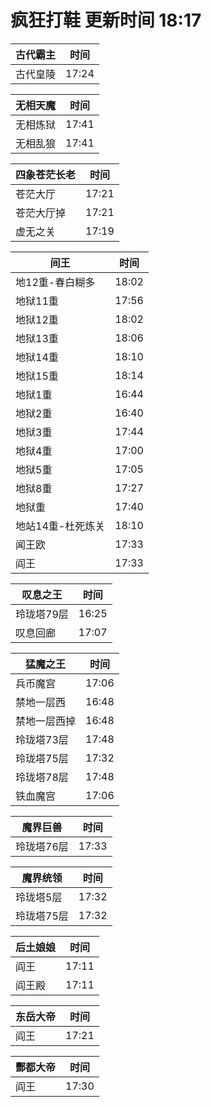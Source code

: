 # 疯狂打鞋 更新时间 18:17

| 古代霸主   | 时间    |
|--------|-------|
| 古代皇陵 | 17:24 |

| 无相天魔   | 时间    |
|--------|-------|
| 无相炼狱 | 17:41 |
| 无相乱狼 | 17:41 |

| 四象苍茫长老   | 时间    |
|--------|-------|
| 苍茫大厅 | 17:21 |
| 苍茫大厅掉 | 17:21 |
| 虚无之关 | 17:19 |

| 间王   | 时间    |
|--------|-------|
| 地12重-春白糊多 | 18:02 |
| 地狱11重 | 17:56 |
| 地狱12重 | 18:02 |
| 地狱13重 | 18:06 |
| 地狱14重 | 18:10 |
| 地狱15重 | 18:14 |
| 地狱1重 | 16:44 |
| 地狱2重 | 16:40 |
| 地狱3重 | 17:44 |
| 地狱4重 | 17:00 |
| 地狱5重 | 17:05 |
| 地狱8重 | 17:27 |
| 地狱重 | 17:40 |
| 地站14重-杜死炼关 | 18:10 |
| 闻王欧 | 17:33 |
| 阎王 | 17:33 |

| 叹息之王   | 时间    |
|--------|-------|
| 玲珑塔79层 | 16:25 |
| 叹息回廊 | 17:07 |

| 猛魔之王   | 时间    |
|--------|-------|
| 兵币魔宫 | 17:06 |
| 禁地一层西 | 16:48 |
| 禁地一层西掉 | 16:48 |
| 玲珑塔73层 | 17:48 |
| 玲珑塔75层 | 17:32 |
| 玲珑塔78层 | 17:48 |
| 铁血魔宫 | 17:06 |

| 魔界巨兽   | 时间    |
|--------|-------|
| 玲珑塔76层 | 17:33 |

| 魔界统领   | 时间    |
|--------|-------|
| 玲珑塔5层 | 17:32 |
| 玲珑塔75层 | 17:32 |

| 后土娘娘   | 时间    |
|--------|-------|
| 阎王 | 17:11 |
| 阎王殿 | 17:11 |

| 东岳大帝   | 时间    |
|--------|-------|
| 阎王 | 17:21 |

| 酆都大帝   | 时间    |
|--------|-------|
| 阎王 | 17:30 |